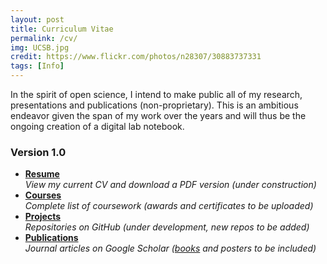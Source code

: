 ```yaml
---
layout: post
title: Curriculum Vitae
permalink: /cv/
img: UCSB.jpg
credit: https://www.flickr.com/photos/n28307/30883737331
tags: [Info]
---
```


In the spirit of open science, I intend to make public all of my research, presentations and publications (non-proprietary).  This is an ambitious endeavor given the span of my work over the years and will thus be the ongoing creation of a digital lab notebook.

### Version 1.0

<ul class="fa-ul">
  <li><i class="fa-li fa fa-file-text-o"></i><strong><a href="http://docs.google.com/document/d/1O69ugznjR-NY9WaTPyifziZ1x4IilDXzXPV-xYB6xn4" target="_blank">Resume</a></strong><br>
    <em>View my current CV and download a PDF version (under construction)</em></li>
  <li><i class="fa-li fa fa-university"></i><strong><a href="https://docs.google.com/spreadsheets/d/1GImCrgv1_oDjbwko56bEv5TPY0pukVJu8CSqIV85e-k" target="_blank">Courses</a></strong><br>
    <em>Complete list of coursework (awards and certificates to be uploaded)</em></li>
  <li><i class="fa-li fa fa-github"></i><strong><a href="http://github.com/megdna" target="_blank">Projects</a></strong><br>
    <em>Repositories on GitHub (under development, new repos to be added)</em></li>
  <li><i class="fa-li ai ai-google-scholar"></i><strong><a href="https://scholar.google.com/citations?user=XyQXaocAAAAJ" target="_blank">Publications</a></strong><br>
    <em>Journal articles on Google Scholar (<a href="https://books.google.com/books?uid=112842747224626688959" target="_blank">books</a> and posters to be included)</em></li>
</ul>